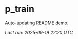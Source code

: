 # p_train

Auto-updating README demo.

<!--START_SECTION:status-->
_Last run: 2025-09-19 22:20 UTC_
<!--END_SECTION:status-->
















































































































































































































































































































































































































































































































































































































































